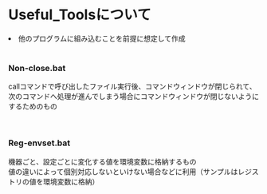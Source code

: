 # Useful_Toolsについて
<li>他のプログラムに組み込むことを前提に想定して作成

<br>
<br>

### Non-close.bat
callコマンドで呼び出したファイル実行後、コマンドウィンドウが閉じられて、次のコマンドへ処理が進んでしまう場合にコマンドウィンドウが閉じないようにするためのもの

<br>

### Reg-envset.bat
機器ごと、設定ごとに変化する値を環境変数に格納するもの<br>
値の違いによって個別対応しないといけない場合などに利用（サンプルはレジストリの値を環境変数に格納）
